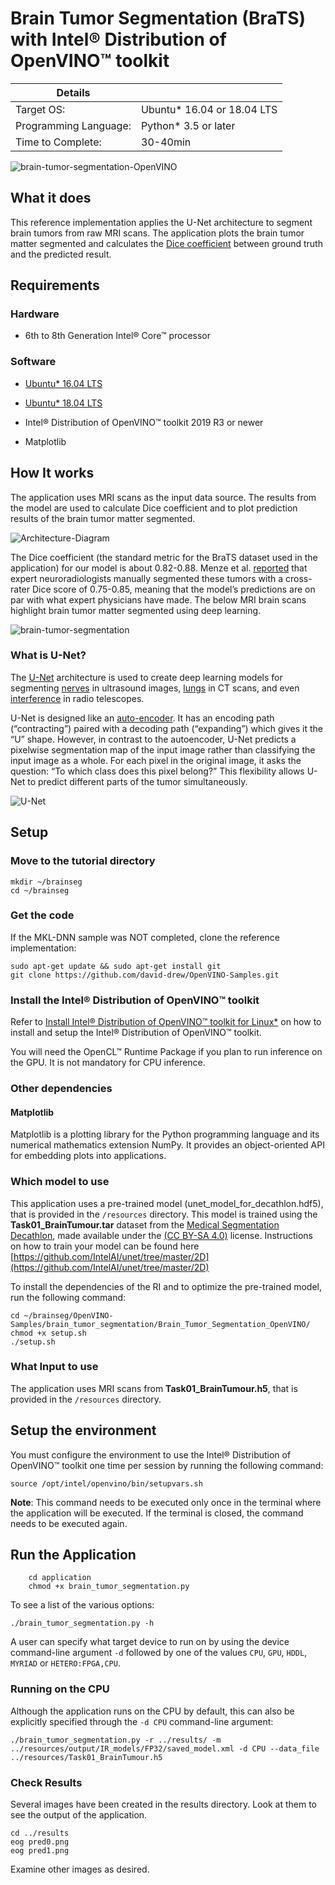 # Brain Tumor Segmentation (BraTS) with Intel® Distribution of OpenVINO™ toolkit

| Details           |              |
|-----------------------|---------------|
| Target OS:            |  Ubuntu\* 16.04 or 18.04 LTS   |
| Programming Language: |  Python* 3.5 or later |
| Time to Complete:    |  30-40min     |

![brain-tumor-segmentation-OpenVINO](docs/images/brain-tumour-segmentation.png)

## What it does

This reference implementation applies the U-Net architecture to segment brain tumors from raw MRI scans. The application plots the brain tumor matter segmented and calculates the [Dice coefficient](https://en.wikipedia.org/wiki/S%C3%B8rensen%E2%80%93Dice_coefficient) between ground truth and the predicted result.

## Requirements
### Hardware
* 6th to 8th Generation Intel® Core™ processor

### Software
* [Ubuntu\* 16.04 LTS](http://releases.ubuntu.com/16.04/)<br>
* [Ubuntu\* 18.04 LTS](http://releases.ubuntu.com/18.04/)<br>
  
* Intel® Distribution of OpenVINO™ toolkit 2019 R3 or newer
* Matplotlib

## How It works

The application uses MRI scans as the input data source. The results from the model are used to calculate Dice coefficient and to plot prediction results of the brain tumor matter segmented.

![Architecture-Diagram](docs/images/arch_diag.png)

The Dice coefficient (the standard metric for the BraTS dataset used in the application) for our model is about 0.82-0.88. Menze et al. [reported]( https://ieeexplore.ieee.org/document/6975210 ) that expert neuroradiologists manually segmented these tumors with a cross-rater Dice score of 0.75-0.85, meaning that the model’s predictions are on par with what expert physicians have made. The below MRI brain scans highlight brain tumor matter segmented using deep learning.

![brain-tumor-segmentation](docs/images/figure1.png)

### What is U-Net?  
The [U-Net]( https://en.wikipedia.org/wiki/U-Net ) architecture is used to create deep learning models for segmenting [nerves]( https://github.com/jocicmarko/ultrasound-nerve-segmentation ) in ultrasound  images, [lungs]( https://www.kaggle.com/c/data-science-bowl-2017#tutorial ) in CT scans, and even [interference]( https://github.com/jakeret/tf_unet ) in radio telescopes.

U-Net is designed like an [auto-encoder]( https://en.wikipedia.org/wiki/Autoencoder ). It has an encoding path (“contracting”) paired with a decoding path (“expanding”) which gives it the “U” shape. However, in contrast to the autoencoder, U-Net predicts a pixelwise segmentation map of the input image rather than classifying the input image as a whole. For each pixel in the original image, it asks the question: “To which class does this pixel belong?” This flexibility allows U-Net to predict different parts of the tumor simultaneously.

![U-Net](docs/images/unet.png)

## Setup

### Move to the tutorial directory
```
mkdir ~/brainseg
cd ~/brainseg
```

### Get the code

If the MKL-DNN sample was NOT completed, clone the reference implementation:
```
sudo apt-get update && sudo apt-get install git
git clone https://github.com/david-drew/OpenVINO-Samples.git
``` 

### Install the Intel® Distribution of OpenVINO™ toolkit
Refer to [Install Intel® Distribution of OpenVINO™ toolkit for Linux*](https://software.intel.com/en-us/articles/OpenVINO-Install-Linux) on how to install and setup the Intel® Distribution of OpenVINO™ toolkit.

You will need the OpenCL™ Runtime Package if you plan to run inference on the GPU. It is not mandatory for CPU inference.

### Other dependencies

#### Matplotlib
Matplotlib is a plotting library for the Python programming language and its numerical mathematics extension NumPy. It provides an object-oriented API for embedding plots into applications.

### Which model to use
This application uses a pre-trained model (unet_model_for_decathlon.hdf5), that is provided in the `/resources` directory. This model is trained using the __Task01_BrainTumour.tar__ dataset from the [Medical Segmentation Decathlon](http://medicaldecathlon.com/), made available under the [(CC BY-SA 4.0)](https://creativecommons.org/licenses/by-sa/4.0/) license. Instructions on how to train your model can be found here [https://github.com/IntelAI/unet/tree/master/2D](https://github.com/IntelAI/unet/tree/master/2D)

To install the dependencies of the RI and to optimize the pre-trained model, run the following command:

    cd ~/brainseg/OpenVINO-Samples/brain_tumor_segmentation/Brain_Tumor_Segmentation_OpenVINO/
    chmod +x setup.sh
    ./setup.sh

### What Input to use

The application uses MRI scans from __Task01_BrainTumour.h5__, that is provided in the `/resources` directory.

## Setup the environment
You must configure the environment to use the Intel® Distribution of OpenVINO™ toolkit one time per session by running the following command:

    source /opt/intel/openvino/bin/setupvars.sh
    
__Note__: This command needs to be executed only once in the terminal where the application will be executed. If the terminal is closed, the command needs to be executed again.
    
## Run the Application

```
    cd application
    chmod +x brain_tumor_segmentation.py
```

To see a list of the various options:

    ./brain_tumor_segmentation.py -h

A user can specify what target device to run on by using the device command-line argument `-d` followed by one of the values `CPU`, `GPU`, `HDDL`, `MYRIAD` or `HETERO:FPGA,CPU`.<br>

### Running on the CPU
Although the application runs on the CPU by default, this can also be explicitly specified through the `-d CPU` command-line argument:
```
./brain_tumor_segmentation.py -r ../results/ -m ../resources/output/IR_models/FP32/saved_model.xml -d CPU --data_file ../resources/Task01_BrainTumour.h5
```

### Check Results
Several images have been created in the results directory.  Look at them to see the output of the application.

    cd ../results
    eog pred0.png
    eog pred1.png
    
Examine other images as desired.   


